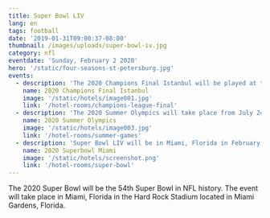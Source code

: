 ```yaml
---
title: Super Bowl LIV
lang: en
tags: football
date: '2019-01-31T09:00:37-08:00'
thumbnail: /images/uploads/super-bowl-iv.jpg
category: nfl
eventdate: 'Sunday, February 2 2020'
hero: '/static/four-seasons-st-petersburg.jpg'
events:
  - description: 'The 2020 Champions Final Istanbul will be played at the Atatürk Olympic Stadium in Istanbul, Turkey on May 30th, 2020.'
    name: 2020 Champions Final Istanbul 
    image: '/static/hotels/image001.jpg'
    link: '/hotel-rooms/champions-league-final'
  - description: 'The 2020 Summer Olympics will take place from July 24th to August 9th, 2020 in Tokyo, Japan.'
    name: 2020 Summer Olympics
    image: '/static/hotels/image003.jpg'
    link: '/hotel-rooms/summer-games'
  - description: 'Super Bowl LIV will be in Miami, Florida in February 2020. Hotels are selling out fast, yet we can secure you the best hotels in the area. Contact us now!'
    name: 2020 Superbowl Miami
    image: '/static/hotels/screenshot.png'
    link: '/hotel-rooms/super-bowl'
---
```


The 2020 Super Bowl will be the 54th Super Bowl in NFL history. The event will take place in Miami, Florida in the Hard Rock Stadium located in Miami Gardens, Florida. 
